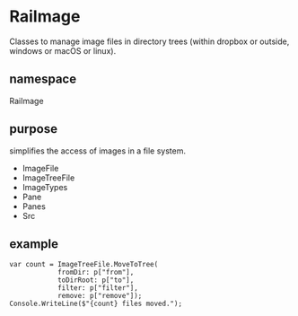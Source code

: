 # RaiImage

Classes to manage image files in directory trees (within dropbox or outside, windows or macOS or linux).

## namespace

RaiImage

## purpose

simplifies the access of images in a file system.

- ImageFile
- ImageTreeFile
- ImageTypes
- Pane
- Panes
- Src

## example

    var count = ImageTreeFile.MoveToTree(
                fromDir: p["from"], 
                toDirRoot: p["to"], 
                filter: p["filter"], 
                remove: p["remove"]); 
    Console.WriteLine($"{count} files moved.");
